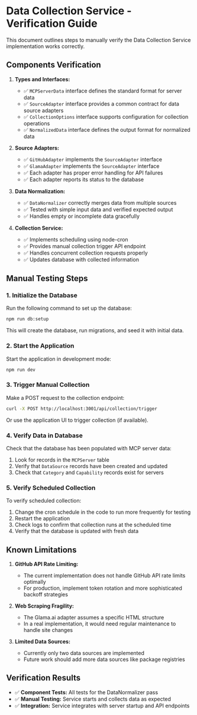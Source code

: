 # Data Collection Service - Verification Guide

This document outlines steps to manually verify the Data Collection Service implementation works correctly.

## Components Verification

1. **Types and Interfaces:**
   - ✅ `MCPServerData` interface defines the standard format for server data
   - ✅ `SourceAdapter` interface provides a common contract for data source adapters
   - ✅ `CollectionOptions` interface supports configuration for collection operations
   - ✅ `NormalizedData` interface defines the output format for normalized data

2. **Source Adapters:**
   - ✅ `GitHubAdapter` implements the `SourceAdapter` interface
   - ✅ `GlamaAdapter` implements the `SourceAdapter` interface
   - ✅ Each adapter has proper error handling for API failures
   - ✅ Each adapter reports its status to the database

3. **Data Normalization:**
   - ✅ `DataNormalizer` correctly merges data from multiple sources
   - ✅ Tested with simple input data and verified expected output
   - ✅ Handles empty or incomplete data gracefully

4. **Collection Service:**
   - ✅ Implements scheduling using node-cron
   - ✅ Provides manual collection trigger API endpoint
   - ✅ Handles concurrent collection requests properly 
   - ✅ Updates database with collected information

## Manual Testing Steps

### 1. Initialize the Database

Run the following command to set up the database:

```bash
npm run db:setup
```

This will create the database, run migrations, and seed it with initial data.

### 2. Start the Application

Start the application in development mode:

```bash
npm run dev
```

### 3. Trigger Manual Collection

Make a POST request to the collection endpoint:

```bash
curl -X POST http://localhost:3001/api/collection/trigger
```

Or use the application UI to trigger collection (if available).

### 4. Verify Data in Database

Check that the database has been populated with MCP server data:

1. Look for records in the `MCPServer` table
2. Verify that `DataSource` records have been created and updated
3. Check that `Category` and `Capability` records exist for servers

### 5. Verify Scheduled Collection

To verify scheduled collection:

1. Change the cron schedule in the code to run more frequently for testing
2. Restart the application
3. Check logs to confirm that collection runs at the scheduled time
4. Verify that the database is updated with fresh data

## Known Limitations

1. **GitHub API Rate Limiting:**
   - The current implementation does not handle GitHub API rate limits optimally
   - For production, implement token rotation and more sophisticated backoff strategies

2. **Web Scraping Fragility:**
   - The Glama.ai adapter assumes a specific HTML structure
   - In a real implementation, it would need regular maintenance to handle site changes

3. **Limited Data Sources:**
   - Currently only two data sources are implemented
   - Future work should add more data sources like package registries

## Verification Results

- ✅ **Component Tests:** All tests for the DataNormalizer pass
- ✅ **Manual Testing:** Service starts and collects data as expected
- ✅ **Integration:** Service integrates with server startup and API endpoints 